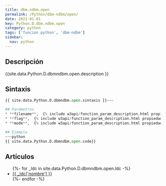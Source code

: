 ```yaml
---
title: dbm.ndbm.open
permalink: /Python/dbm-ndbm/open/
date: 2021-01-01
key: Python.D.dbm.ndbm.open
category: python
tags: ['funcion python', 'dbm-ndbm']
sidebar: 
  nav: python
---
```


## Descripción
{{site.data.Python.D.dbmndbm.open.description }}

## Sintaxis
~~~python
{{ site.data.Python.D.dbmndbm.open.sintaxis }}~~~

## Parámetros
* **filename**,  {% include w3api/function_param_description.html propiedad=site.data.Python.D.dbm.ndbm.open valor="filename" %}
* **flag**,  {% include w3api/function_param_description.html propiedad=site.data.Python.D.dbm.ndbm.open valor="flag" %}
* **mode**,  {% include w3api/function_param_description.html propiedad=site.data.Python.D.dbm.ndbm.open valor="mode" %}

## Ejemplo
~~~python
{{ site.data.Python.D.dbmndbm.open.code}}
~~~

## Artículos
<ul>
{%- for _ldc in site.data.Python.D.dbmndbm.open.ldc -%}
   <li>
       <a href="{{_ldc['url'] }}">{{ _ldc['nombre'] }}</a>
   </li>
{%- endfor -%}
</ul>
